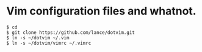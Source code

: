 # Vim configuration files and whatnot.

    $ cd
    $ git clone https://github.com/lance/dotvim.git
    $ ln -s ~/dotvim ~/.vim
    $ ln -s ~/dotvim/vimrc ~/.vimrc
